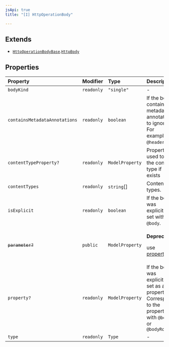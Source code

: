 ```yaml
---
jsApi: true
title: "[I] HttpOperationBody"

---
```

## Extends

- [`HttpOperationBodyBase`](HttpOperationBodyBase.md).[`HttpBody`](HttpBody.md)

## Properties

| Property | Modifier | Type | Description | Inherited from |
| :------ | :------ | :------ | :------ | :------ |
| `bodyKind` | `readonly` | `"single"` | - | - |
| `containsMetadataAnnotations` | `readonly` | `boolean` | If the body contains metadata annotations to ignore. For example `@header`. | [`HttpBody`](HttpBody.md).`containsMetadataAnnotations` |
| `contentTypeProperty?` | `readonly` | `ModelProperty` | Property used to set the content type if exists | [`HttpOperationBodyBase`](HttpOperationBodyBase.md).`contentTypeProperty` |
| `contentTypes` | `readonly` | `string`[] | Content types. | [`HttpOperationBodyBase`](HttpOperationBodyBase.md).`contentTypes` |
| `isExplicit` | `readonly` | `boolean` | If the body was explicitly set with `@body`. | [`HttpBody`](HttpBody.md).`isExplicit` |
| ~~`parameter?`~~ | `public` | `ModelProperty` | <p>**Deprecated**</p><p>use [property](HttpBody.md)</p> | [`HttpBody`](HttpBody.md).`parameter` |
| `property?` | `readonly` | `ModelProperty` | If the body was explicitly set as a property. Correspond to the property with `@body` or `@bodyRoot` | [`HttpBody`](HttpBody.md).`property` |
| `type` | `readonly` | `Type` | - | [`HttpBody`](HttpBody.md).`type` |
